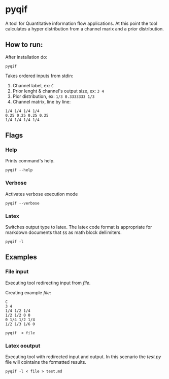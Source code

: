 # pyqif
A tool for Quantitative information flow applications.
At this point the tool calculates a hyper distribution from a channel marix and a prior distribution.
## How to run:
After installation do:

```
pyqif
```
Takes ordered inputs from stdin:
1. Channel label, ex: `C`
2. Prior lenght & channel's output size, ex: `3 4`
3. Pior distribution, ex: `1/3 0.3333333 1/3`
4. Channel matrix, line by line:
```
1/4 1/4 1/4 1/4
0.25 0.25 0.25 0.25
1/4 1/4 1/4 1/4
```

## Flags

### Help
Prints command's help.
```
pyqif --help
```

### Verbose
Activates verbose execution mode
```
pyqif --verbose
```

### Latex
Switches output type to latex. The latex code format is appropriate for markdown documents that `$$` as math block dellimiters.
```
pyqif -l
```

## Examples

### File input
Executing tool redirecting input from *file*.

Creating example *file*:
```
C
3 4
1/4 1/2 1/4
1/2 1/2 0 0
0 1/4 1/2 1/4
1/2 1/3 1/6 0
``` 


```
pyqif  < file
```

### Latex ooutput

Executing tool with redirected input and output. In this scenario the *test.py* file will cointains the formatted results.
```
pyqif -l < file > test.md
```
